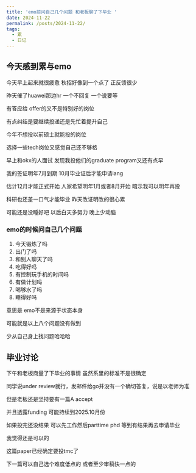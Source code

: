```yaml
---
title: 'emo前问自己几个问题 和老板聊了下毕业 '
date: 2024-11-22
permalink: /posts/2024-11-22/
tags:
  - 累
  - 日记
---
```


## 今天感到累与emo
今天早上起来就很疲惫 秋招好像到一个点了 正反馈很少 

昨天催了huawei那边hr 一个不回复 一个说要等 

有答应给 offer的又不是特别好的岗位

有点纠结是要继续投递还是先忙着提升自己

今年不想投以前硕士就能投的岗位

选择一些tech岗位又感觉自己还不够格 

早上和okx的人面试 发现我投他们的graduate program又还有点早

我的签证明年7月到期 10月毕业证后才能申请iang 

估计12月才能正式开始 人家希望明年1月或者8月开始 暗示我可以明年再投

科研也还差一口气才能毕业 昨天改证明改的很心累 

可能还是没睡好吧 以后白天多努力 晚上少动脑

### emo的时候问自己几个问题 
1. 今天锻炼了吗
2. 出门了吗
3. 和别人聊天了吗
4. 吃得好吗
5. 有控制玩手机的时间吗
6. 有做计划吗
7. 喝够水了吗
8. 睡得好吗

意思是 emo不是来源于状态本身

可能就是以上八个问题没有做到 

少从自己身上找问题哈哈哈


## 毕业讨论

下午和老板商量了下毕业的事情 虽然系里的标准不是很确定

同学说under review就行，发邮件给go并没有一个确切答复，说是以老师为准

但是老板还是坚持要有一篇A accept

并且透露funding 可能持续到2025.10月份

如果投完还没结果 可以先工作然后parttime phd 等到有结果再去申请毕业

我觉得还是可以的 

这篇paper已经确定要投tmc了 

下一篇可以自己选个难度低点的 或者至少审稿快一点的


